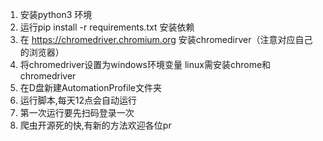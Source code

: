 1. 安装python3 环境
2. 运行pip install -r requirements.txt 安装依赖
3. 在 https://chromedriver.chromium.org 安装chromedirver（注意对应自己的浏览器）
4. 将chromedriver设置为windows环境变量 linux需安装chrome和chromedriver
5. 在D盘新建AutomationProfile文件夹 
6. 运行脚本,每天12点会自动运行
7. 第一次运行要先扫码登录一次
8. 爬虫开源死的快,有新的方法欢迎各位pr
